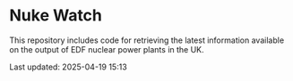 # Nuke Watch

This repository includes code for retrieving the latest information available on the output of EDF nuclear power plants in the UK.

Last updated: 2025-04-19 15:13